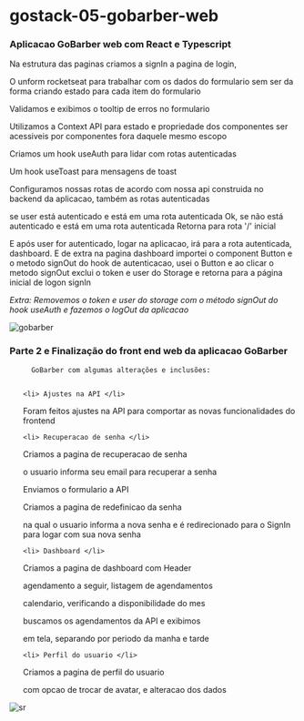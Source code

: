 ﻿# gostack-05-gobarber-web

<h3>Aplicacao GoBarber web com React e Typescript</h3>

<p>Na estrutura das paginas criamos a signIn a pagina de login,

O unform rocketseat para trabalhar com os dados do formulario sem ser da forma criando estado para cada item do formulario

Validamos e exibimos o tooltip de erros no formulario

Utilizamos a Context API para estado e propriedade dos componentes ser acessiveis por componentes fora daquele mesmo escopo

Criamos um hook useAuth para lidar com rotas autenticadas

Um hook useToast para mensagens de toast

Configuramos nossas rotas de acordo com nossa api construida no backend da aplicacao, também as rotas autenticadas

se user está autenticado e está em uma rota autenticada Ok, se não está autenticado e está em uma rota autenticada Retorna para rota '/' inicial


E após user for autenticado, logar na aplicacao, irá para a rota autenticada, dashboard. 
E de extra na pagina dashboard importei o component Button e o metodo signOut do hook de autenticacao, 
usei o Button e ao clicar o metodo signOut exclui o token e user do Storage e retorna para a página inicial de logon signIn
</p>

<i>Extra: Removemos o token e user do storage com o método signOut do hook useAuth e fazemos o logOut da aplicacao</i>

![gobarber](https://user-images.githubusercontent.com/45858897/89723423-53c1ff80-d9cc-11ea-97ec-78b23a2e50ec.gif)

<h3>Parte 2 e Finalização do front end web da aplicacao GoBarber</h3>
<ul>

      GoBarber com algumas alterações e inclusões:


    <li> Ajustes na API </li>

Foram feitos ajustes na API para comportar as novas funcionalidades do frontend


    <li> Recuperacao de senha </li>

Criamos a pagina de recuperacao de senha

o usuario informa seu email para recuperar a senha

Enviamos o formulario a API

Criamos a pagina de redefinicao da senha 

na qual o usuario informa a nova senha e é redirecionado para o SignIn para logar com sua nova senha


    <li> Dashboard </li>

Criamos a pagina de dashboard com Header

agendamento a seguir, listagem de agendamentos

calendario, verificando a disponibilidade do mes

buscamos os agendamentos da API e exibimos

em tela, separando por periodo da manha e tarde


    <li> Perfil do usuario </li>

Criamos a pagina de perfil do usuario

com opcao de trocar de avatar, e alteracao dos dados 
</ul>

![sr](https://user-images.githubusercontent.com/45858897/97576937-8416aa00-19cd-11eb-8ed2-4b923a3ff14a.gif)



